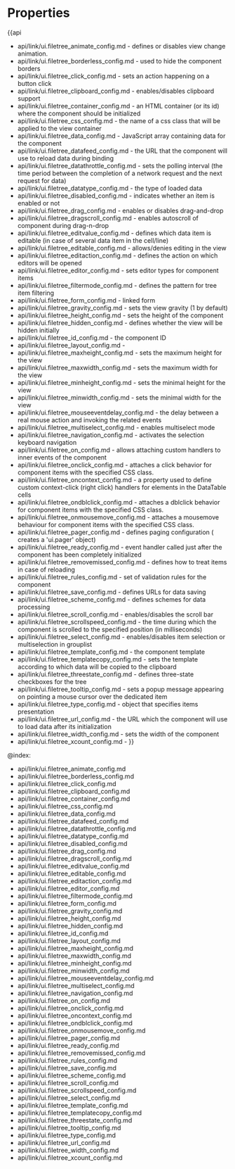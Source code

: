 Properties
==========

{{api
- api/link/ui.filetree_animate_config.md - defines or disables view change animation.
- api/link/ui.filetree_borderless_config.md - used to hide the component borders
- api/link/ui.filetree_click_config.md - sets an action happening on a button click
- api/link/ui.filetree_clipboard_config.md - enables/disables clipboard support
- api/link/ui.filetree_container_config.md - an HTML container (or its id) where the component should be initialized
- api/link/ui.filetree_css_config.md - the name of a css class that will be applied to the view container
- api/link/ui.filetree_data_config.md - JavaScript array containing data for the component
- api/link/ui.filetree_datafeed_config.md - the URL that the component will use to reload data during binding
- api/link/ui.filetree_datathrottle_config.md - sets the polling interval (the time period between the completion of a network request and the next request for data)
- api/link/ui.filetree_datatype_config.md - the type of loaded data
- api/link/ui.filetree_disabled_config.md - indicates whether an item is enabled or not
- api/link/ui.filetree_drag_config.md - enables or disables drag-and-drop
- api/link/ui.filetree_dragscroll_config.md - enables autoscroll of component during drag-n-drop
- api/link/ui.filetree_editvalue_config.md - defines which data item is editable (in case of several data item in the cell/line)
- api/link/ui.filetree_editable_config.md - allows/denies editing in the view
- api/link/ui.filetree_editaction_config.md - defines the action on which editors will be opened
- api/link/ui.filetree_editor_config.md - sets editor types for component items
- api/link/ui.filetree_filtermode_config.md - defines the pattern for tree item filtering
- api/link/ui.filetree_form_config.md - linked form
- api/link/ui.filetree_gravity_config.md - sets the view gravity (1 by default)
- api/link/ui.filetree_height_config.md - sets the height of the component
- api/link/ui.filetree_hidden_config.md - defines whether the view will be hidden initially
- api/link/ui.filetree_id_config.md - the component ID
- api/link/ui.filetree_layout_config.md - 
- api/link/ui.filetree_maxheight_config.md - sets the maximum height for the view
- api/link/ui.filetree_maxwidth_config.md - sets the maximum width for the view
- api/link/ui.filetree_minheight_config.md - sets the minimal height for the view
- api/link/ui.filetree_minwidth_config.md - sets the minimal width for the view
- api/link/ui.filetree_mouseeventdelay_config.md - the delay between a real mouse action and invoking the related events
- api/link/ui.filetree_multiselect_config.md - enables multiselect mode
- api/link/ui.filetree_navigation_config.md - activates the selection keyboard navigation
- api/link/ui.filetree_on_config.md - allows attaching custom handlers to inner events of the component
- api/link/ui.filetree_onclick_config.md - attaches a click behavior for component items with the specified CSS class.
- api/link/ui.filetree_oncontext_config.md - a property used to define custom context-click (right click) handlers for elements in the DataTable cells<br>
- api/link/ui.filetree_ondblclick_config.md - attaches a dblclick behavior for component items with the specified CSS class.
- api/link/ui.filetree_onmousemove_config.md - attaches a mousemove behaviour for component items with the specified CSS class.
- api/link/ui.filetree_pager_config.md - defines paging configuration ( creates a 'ui.pager' object)
- api/link/ui.filetree_ready_config.md - event handler called just after the component has been completely initialized
- api/link/ui.filetree_removemissed_config.md - defines how to treat items in case of reloading
- api/link/ui.filetree_rules_config.md - set of validation rules for the component
- api/link/ui.filetree_save_config.md - defines URLs for data saving
- api/link/ui.filetree_scheme_config.md - defines schemes for data processing
- api/link/ui.filetree_scroll_config.md - enables/disables the scroll bar
- api/link/ui.filetree_scrollspeed_config.md - the time during which the component is scrolled to the specified position (in milliseconds)
- api/link/ui.filetree_select_config.md - enables/disables item selection or multiselection in grouplist
- api/link/ui.filetree_template_config.md - the component template
- api/link/ui.filetree_templatecopy_config.md - sets the template according to which data will be copied to the clipboard
- api/link/ui.filetree_threestate_config.md - defines three-state checkboxes for the tree
- api/link/ui.filetree_tooltip_config.md - sets a popup message appearing on pointing a mouse cursor over the dedicated item
- api/link/ui.filetree_type_config.md - object that specifies items presentation
- api/link/ui.filetree_url_config.md - the URL which the component will use to load data after its initialization
- api/link/ui.filetree_width_config.md - sets the width of the component
- api/link/ui.filetree_xcount_config.md - 
}}

@index:
- api/link/ui.filetree_animate_config.md
- api/link/ui.filetree_borderless_config.md
- api/link/ui.filetree_click_config.md
- api/link/ui.filetree_clipboard_config.md
- api/link/ui.filetree_container_config.md
- api/link/ui.filetree_css_config.md
- api/link/ui.filetree_data_config.md
- api/link/ui.filetree_datafeed_config.md
- api/link/ui.filetree_datathrottle_config.md
- api/link/ui.filetree_datatype_config.md
- api/link/ui.filetree_disabled_config.md
- api/link/ui.filetree_drag_config.md
- api/link/ui.filetree_dragscroll_config.md
- api/link/ui.filetree_editvalue_config.md
- api/link/ui.filetree_editable_config.md
- api/link/ui.filetree_editaction_config.md
- api/link/ui.filetree_editor_config.md
- api/link/ui.filetree_filtermode_config.md
- api/link/ui.filetree_form_config.md
- api/link/ui.filetree_gravity_config.md
- api/link/ui.filetree_height_config.md
- api/link/ui.filetree_hidden_config.md
- api/link/ui.filetree_id_config.md
- api/link/ui.filetree_layout_config.md
- api/link/ui.filetree_maxheight_config.md
- api/link/ui.filetree_maxwidth_config.md
- api/link/ui.filetree_minheight_config.md
- api/link/ui.filetree_minwidth_config.md
- api/link/ui.filetree_mouseeventdelay_config.md
- api/link/ui.filetree_multiselect_config.md
- api/link/ui.filetree_navigation_config.md
- api/link/ui.filetree_on_config.md
- api/link/ui.filetree_onclick_config.md
- api/link/ui.filetree_oncontext_config.md
- api/link/ui.filetree_ondblclick_config.md
- api/link/ui.filetree_onmousemove_config.md
- api/link/ui.filetree_pager_config.md
- api/link/ui.filetree_ready_config.md
- api/link/ui.filetree_removemissed_config.md
- api/link/ui.filetree_rules_config.md
- api/link/ui.filetree_save_config.md
- api/link/ui.filetree_scheme_config.md
- api/link/ui.filetree_scroll_config.md
- api/link/ui.filetree_scrollspeed_config.md
- api/link/ui.filetree_select_config.md
- api/link/ui.filetree_template_config.md
- api/link/ui.filetree_templatecopy_config.md
- api/link/ui.filetree_threestate_config.md
- api/link/ui.filetree_tooltip_config.md
- api/link/ui.filetree_type_config.md
- api/link/ui.filetree_url_config.md
- api/link/ui.filetree_width_config.md
- api/link/ui.filetree_xcount_config.md


